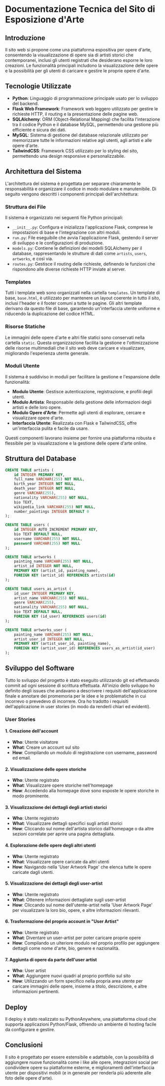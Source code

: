 # Documentazione Tecnica del Sito di Esposizione d'Arte

## Introduzione
Il sito web si propone come una piattaforma espositiva per opere d'arte, consentendo la visualizzazione di opere sia di artisti storici che contemporanei, inclusi gli utenti registrati che desiderano esporre le loro creazioni. Le funzionalità principali includono la visualizzazione delle opere e la possibilità per gli utenti di caricare e gestire le proprie opere d'arte.

## Tecnologie Utilizzate
- **Python**: Linguaggio di programmazione principale usato per lo sviluppo del backend.
- **Flask Web Framework**: Framework web leggero utilizzato per gestire le richieste HTTP, il routing e la presentazione delle pagine web.
- **SQLAlchemy**: ORM (Object-Relational Mapping) che facilita l'interazione tra il codice Python e il database MySQL, permettendo una gestione più efficiente e sicura dei dati.
- **MySQL**: Sistema di gestione del database relazionale utilizzato per memorizzare tutte le informazioni relative agli utenti, agli artisti e alle opere d'arte.
- **TailwindCSS**: Framework CSS utilizzato per lo styling del sito, permettendo una design responsive e personalizzabile.

## Architettura del Sistema
L'architettura del sistema è progettata per separare chiaramente le responsabilità e organizzare il codice in modo modulare e manutenibile. Di seguito vengono descritti i componenti principali dell'architettura:

### Struttura dei File
Il sistema è organizzato nei seguenti file Python principali:
- `__init__.py`: Configura e inizializza l'applicazione Flask, comprese le impostazioni di base e l'integrazione con altri moduli.
- `run.py`: File eseguibile che avvia l'applicazione Flask, gestendo il server di sviluppo e le configurazioni di produzione.
- `models.py`: Contiene le definizioni dei modelli SQLAlchemy per il database, rappresentando le strutture di dati come `artists`, `users`, `artworks`, e così via.
- `routes.py`: Gestisce il routing delle richieste, definendo le funzioni che rispondono alle diverse richieste HTTP inviate al server.

### Templates
Tutti i template web sono organizzati nella cartella `templates`. Un template di base, `base.html`, è utilizzato per mantenere un layout coerente in tutto il sito, inclusi l'header e il footer comuni a tutte le pagine. Gli altri template derivano da questo file di base, garantendo un'interfaccia utente uniforme e riducendo la duplicazione del codice HTML.

### Risorse Statiche
Le immagini delle opere d'arte e altri file statici sono conservati nella cartella `static`. Questa organizzazione facilita la gestione e l'ottimizzazione delle risorse multimediali che il sito web deve caricare e visualizzare, migliorando l'esperienza utente generale.

### Moduli Utente
Il sistema è suddiviso in moduli per facilitare la gestione e l'espansione delle funzionalità:
- **Modulo Utente**: Gestisce autenticazione, registrazione, e profili degli utenti.
- **Modulo Artista**: Responsabile della gestione delle informazioni degli artisti e delle loro opere.
- **Modulo Opere d'Arte**: Permette agli utenti di esplorare, cercare e visualizzare opere d'arte.
- **Interfaccia Utente**: Realizzata con Flask e TailwindCSS, offre un'interfaccia pulita e facile da usare.

Questi componenti lavorano insieme per fornire una piattaforma robusta e flessibile per la visualizzazione e la gestione delle opere d'arte online.

## Struttura del Database
```sql
CREATE TABLE artists (
    id INTEGER PRIMARY KEY,
    full_name VARCHAR(255) NOT NULL,
    birth_year INTEGER NOT NULL,
    death_year INTEGER NOT NULL,
    genre VARCHAR(255),
    nationality VARCHAR(255) NOT NULL,
    bio TEXT,
    wikipedia_link VARCHAR(255) NOT NULL,
    number_paintings INTEGER DEFAULT 0
);

CREATE TABLE users (
    id INTEGER AUTO_INCREMENT PRIMARY KEY,
    bio TEXT DEFAULT NULL,
    username VARCHAR(255) NOT NULL,
    password VARCHAR(255) NOT NULL
);

CREATE TABLE artworks (
    painting_name VARCHAR(255) NOT NULL,
    artist_id INTEGER NOT NULL,
    PRIMARY KEY (artist_id, painting_name),
    FOREIGN KEY (artist_id) REFERENCES artists(id)
);

CREATE TABLE users_as_artist (
    id_user INTEGER PRIMARY KEY,
    artist_name VARCHAR(255) NOT NULL,
    genre VARCHAR(255),
    nationality VARCHAR(255) NOT NULL,
    bio TEXT DEFAULT NULL,
    FOREIGN KEY (id_user) REFERENCES users(id)
);

CREATE TABLE artworks_user (
    painting_name VARCHAR(255) NOT NULL,
    artist_user_id INTEGER NOT NULL,
    PRIMARY KEY (artist_user_id, painting_name),
    FOREIGN KEY (artist_user_id) REFERENCES users_as_artist(id_user)
);
```

## Sviluppo del Software
Tutto lo sviluppo del progetto è stato eseguito utilizzando git ed effettuando commit ad ogni sessione di scrittura effettuata.
All'inizio dello sviluppo ho definito degli issues che andavano a descrivere i requisiti dell'applicazione finale e annotare dei promemoria per le idee e le problematiche in cui incorrevo o prevedevo di incorrere. Ora ho tradotto i requisiti dell'applicazione in user stories (in modo da renderli chiari ed evidenti).

### User Stories

#### 1. Creazione dell'account
- **Who**: Utente visitatore
- **What**: Creare un account sul sito
- **How**: Compilando un modulo di registrazione con username, password ed email.

#### 2. Visualizzazione delle opere storiche
- **Who**: Utente registrato
- **What**: Visualizzare opere storiche nell'homepage
- **How**: Accedendo alla homepage dove sono esposte le opere storiche in modo prominente.

#### 3. Visualizzazione dei dettagli degli artisti storici
- **Who**: Utente registrato
- **What**: Visualizzare dettagli specifici sugli artisti storici
- **How**: Cliccando sul nome dell'artista storico dall'homepage o da altre sezioni correlate per aprire una pagina dettagliata.

#### 4. Esplorazione delle opere degli altri utenti
- **Who**: Utente registrato
- **What**: Visualizzare opere caricate da altri utenti
- **How**: Navigando nella 'User Artwork Page' che elenca tutte le opere caricate dagli utenti.

#### 5. Visualizzazione dei dettagli degli user-artist
- **Who**: Utente registrato
- **What**: Ottenere informazioni dettagliate sugli user-artist
- **How**: Cliccando sul nome dell'utente-artist nella 'User Artwork Page' per visualizzare la loro bio, opere, e altre informazioni rilevanti.

#### 6. Trasformazione del proprio account in "User Artist"
- **Who**: Utente registrato
- **What**: Diventare un user-artist per poter caricare proprie opere
- **How**: Compilando un ulteriore modulo nel proprio profilo per aggiungere dettagli come nome d'arte, bio, genere e nazionalità.

#### 7. Aggiunta di opere da parte dell'user artist
- **Who**: User artist
- **What**: Aggiungere nuovi quadri al proprio portfolio sul sito
- **How**: Utilizzando un form specifico nella propria area utente per caricare immagini delle opere, insieme a titolo, descrizione, e altre informazioni pertinenti.

## Deploy
Il deploy è stato realizzato su PythonAnywhere, una piattaforma cloud che supporta applicazioni Python/Flask, offrendo un ambiente di hosting facile da configurare e gestire.

## Conclusioni
Il sito è progettato per essere estensibile e adattabile, con la possibilità di aggiungere nuove funzionalità come i like alle opere, integrazioni social per condividere opere su piattaforme esterne, e miglioramenti dell'interfaccia utente per dispositivi mobili (e in generale per renderla più aderente alle foto delle opere d'arte).
